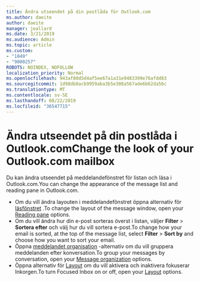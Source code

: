 ```yaml
---
title: Ändra utseendet på din postlåda för Outlook.com
ms.author: daeite
author: daeite
manager: joallard
ms.date: 3/21/2019
ms.audience: Admin
ms.topic: article
ms.custom:
- "1849"
- "9000257"
ROBOTS: NOINDEX, NOFOLLOW
localization_priority: Normal
ms.openlocfilehash: 943af80d5d4af5ee67a1a31e9483399e76afdd83
ms.sourcegitcommit: 1d98db8acb9959aba3b5e308a567ade6b62da56c
ms.translationtype: MT
ms.contentlocale: sv-SE
ms.lasthandoff: 08/22/2019
ms.locfileid: "36547715"
---
```

# <a name="change-the-look-of-your-outlookcom-mailbox"></a><span data-ttu-id="8014d-102">Ändra utseendet på din postlåda i Outlook.com</span><span class="sxs-lookup"><span data-stu-id="8014d-102">Change the look of your Outlook.com mailbox</span></span>

<span data-ttu-id="8014d-103">Du kan ändra utseendet på meddelandefönstret för listan och läsa i Outlook.com.</span><span class="sxs-lookup"><span data-stu-id="8014d-103">You can change the appearance of the message list and reading pane in Outlook.com.</span></span>

- <span data-ttu-id="8014d-104">Om du vill ändra layouten i meddelandefönstret öppna alternativ för [läsfönstret](https://outlook.live.com/mail/options/mail/layout/readingPane) .</span><span class="sxs-lookup"><span data-stu-id="8014d-104">To change the layout of the message window, open your [Reading pane](https://outlook.live.com/mail/options/mail/layout/readingPane) options.</span></span>
- <span data-ttu-id="8014d-105">Om du vill ändra hur din e-post sorteras överst i listan, väljer **Filter** > **Sortera efter** och välj hur du vill sortera e-post.</span><span class="sxs-lookup"><span data-stu-id="8014d-105">To change how your email is sorted, at the top of the message list, select **Filter** > **Sort by** and choose how you want to sort your email.</span></span>
- <span data-ttu-id="8014d-106">Öppna [meddelandet organisation](https://outlook.live.com/mail/options/mail/layout/conversations) -alternativ om du vill gruppera meddelanden efter konversation.</span><span class="sxs-lookup"><span data-stu-id="8014d-106">To group your messages by conversation, open your [Message organization](https://outlook.live.com/mail/options/mail/layout/conversations) options.</span></span>
- <span data-ttu-id="8014d-107">Öppna alternativ för [Layout](https://outlook.live.com/mail/options/mail/layout/focused) om du vill aktivera och inaktivera fokuserar Inkorgen.</span><span class="sxs-lookup"><span data-stu-id="8014d-107">To turn Focused Inbox on or off, open your [Layout](https://outlook.live.com/mail/options/mail/layout/focused) options.</span></span>